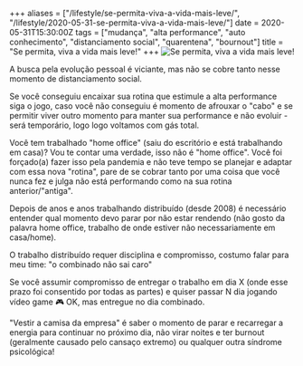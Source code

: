 +++
aliases = ["/lifestyle/se-permita-viva-a-vida-mais-leve/", "/lifestyle/2020-05-31-se-permita-viva-a-vida-mais-leve/"]
date = 2020-05-31T15:30:00Z
tags = ["mudança", "alta performance", "auto conhecimento", "distanciamento social", "quarentena", "bournout"]
title = "Se permita, viva a vida mais leve!"
+++
![Se permita, viva a vida mais leve!](/blog/se-permita-viva-a-vida-mais-leve.jpeg)

A busca pela evolução pessoal é viciante, mas não se cobre tanto nesse momento de distanciamento social.

Se você conseguiu encaixar sua rotina que estimule a alta performance siga o jogo, caso você não conseguiu é momento de afrouxar o "cabo" e se permitir viver outro momento para manter sua performance e não evoluir - será temporário, logo logo voltamos com gás total.

Você tem trabalhado "home office" (saiu do escritório e está trabalhando em casa)? Vou te contar uma verdade, isso não é "home office". Você foi forçado(a) fazer isso pela pandemia e não teve tempo se planejar e adaptar com essa nova "rotina", pare de se cobrar tanto por uma coisa que você nunca fez e julga não está performando como na sua rotina anterior/"antiga".

Depois de anos e anos trabalhando distribuído (desde 2008) é necessário entender qual momento devo parar por não estar rendendo (não gosto da palavra home office, trabalho de onde estiver não necessariamente em casa/home).

O trabalho distribuído requer disciplina e compromisso, costumo falar para meu time: "o combinado não sai caro"

Se você assumir compromisso de entregar o trabalho em dia X (onde esse prazo foi consentido por todas as partes) e quiser passar N dia jogando vídeo game 🎮 OK, mas entregue no dia combinado.

"Vestir a camisa da empresa" é saber o momento de parar e recarregar a energia para continuar no próximo dia, não virar noites e ter burnout (geralmente causado pelo cansaço extremo) ou qualquer outra síndrome psicológica!
